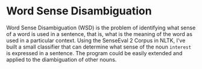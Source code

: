 # Word Sense Disambiguation


Word Sense Disambiguation (WSD) is the problem of identifying what sense of a word is used in a sentence, that is, what is the meaning of the word as used in a particular context. Using the SenseEval 2 Corpus in NLTK, I've built a small classifier that can determine what sense of the noun `interest` is expressed in a sentence. The program could be easily extended and applied to the diambiguation of other nouns.

